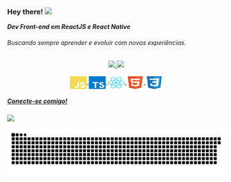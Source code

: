### Hey there! <img src="https://media.giphy.com/media/hvRJCLFzcasrR4ia7z/giphy.gif" width="25px">

<div>
  <h5 style="margin: 0; padding: 0;">Dev Front-end em ReactJS e React Native</h5>
  <h6>Buscando sempre aprender e evoluir com novas experiências.</h6>
</div>

 <div align="center">
  <a href="https://github.com/gustavo-bueno">
  <img height="160em" src="https://github-readme-stats.vercel.app/api?username=gustavo-bueno&show_icons=true&theme=gotham&include_all_commits=true&count_private=true"/>
  <img height="160em" src="https://github-readme-stats.vercel.app/api/top-langs/?username=gustavo-bueno&layout=compact&langs_count=7&theme=gotham"/>
</div>
  

  
  <div align="center"><br>
  <img align="center" alt="Gustavo-Js" height="30" width="40" src="https://raw.githubusercontent.com/devicons/devicon/master/icons/javascript/javascript-plain.svg">
  <img align="center" alt="Gustavo-Ts" height="30" width="40" src="https://raw.githubusercontent.com/devicons/devicon/master/icons/typescript/typescript-plain.svg">
  <img align="center" alt="Gustavo-React" height="30" width="40" src="https://raw.githubusercontent.com/devicons/devicon/master/icons/react/react-original.svg">
  <img align="center" alt="Gustavo-HTML" height="30" width="40" src="https://raw.githubusercontent.com/devicons/devicon/master/icons/html5/html5-original.svg">
  <img align="center" alt="Gustavo-CSS" height="30" width="40" src="https://raw.githubusercontent.com/devicons/devicon/master/icons/css3/css3-original.svg">
  </div>

  <h5>Conecte-se comigo!</h5>
    <a href="https://www.linkedin.com/in/gustavo-carvalho-7264b91b1/" target="_blank"><img src="https://img.shields.io/badge/-LinkedIn-%230077B5?style=for-the-badge&logo=linkedin&logoColor=white" target="_blank"></a> 
 

 ![Snake animation](https://github.com/gustavo-bueno/gustavo-bueno/blob/output/github-contribution-grid-snake.svg)
